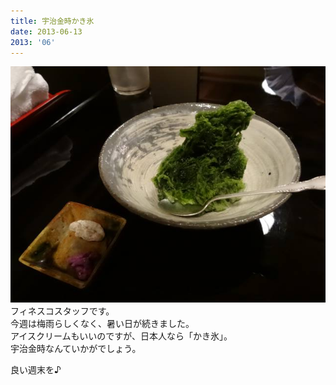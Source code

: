 ```yaml
---
title: 宇治金時かき氷
date: 2013-06-13
2013: '06'
---
```



![画像](/images/uploads/20130614finesco_orig.jpg)フィネスコスタッフです。  
今週は梅雨らしくなく、暑い日が続きました。  
アイスクリームもいいのですが、日本人なら「かき氷」。  
宇治金時なんていかがでしょう。  
  
良い週末を♪